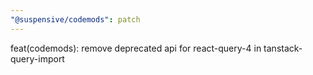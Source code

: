 ```yaml
---
"@suspensive/codemods": patch
---
```


feat(codemods): remove deprecated api for react-query-4 in tanstack-query-import
